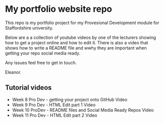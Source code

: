 # My portfolio website repo
This repo is my portfolio project for my Provesional Development module for Staffordshire university.

Below are a a collection of youtube videos by one of the lecturers showing how to get a project online and how to edit it. There is also a video that shows how to write a README file and wwhy they are important when getting your repo social media ready.

Any issues feel free to get in touch.

Eleanor.


## Tutorial videos
* Week 8 Pro Dev - getting your project onto GitHub Video
* Week 9 Pro Dev - HTML Edit part 1 Video
* Week 10 ProDev - README files and Social Media Ready Repos Video
* Week 11 Pro Dev - HTML Edit part 2 Video
